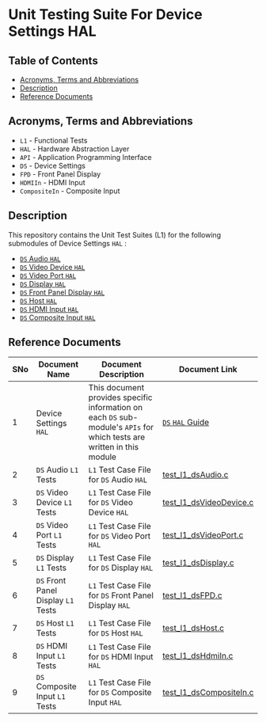 # Unit Testing Suite For Device Settings HAL

## Table of Contents

- [Acronyms, Terms and Abbreviations](#acronyms-terms-and-abbreviations)
- [Description](#description)
- [Reference Documents](#reference-documents)

## Acronyms, Terms and Abbreviations

- `L1`  - Functional Tests
- `HAL` - Hardware Abstraction Layer
- `API` - Application Programming Interface
- `DS`  - Device Settings
- `FPD` - Front Panel Display
- `HDMIIn` - HDMI Input
- `CompositeIn` - Composite Input

## Description

This repository contains the Unit Test Suites (L1) for the following submodules of Device Settings  `HAL` :

- [`DS` Audio `HAL`]( https://github.com/rdkcentral/rdk-halif-device_settings/blob/main/include/dsAudio.h )
- [`DS` Video Device `HAL`]( https://github.com/rdkcentral/rdk-halif-device_settings/blob/main/include/dsVideoDevice.h )
- [`DS` Video Port `HAL`]( https://github.com/rdkcentral/rdk-halif-device_settings/blob/main/include/dsVideoPort.h )
- [`DS` Display `HAL`]( https://github.com/rdkcentral/rdk-halif-device_settings/blob/main/include/dsDisplay.h )
- [`DS` Front Panel Display `HAL`]( https://github.com/rdkcentral/rdk-halif-device_settings/blob/main/include/dsFPD.h )
- [`DS` Host `HAL`]( https://github.com/rdkcentral/rdk-halif-device_settings/blob/main/include/dsHost.h )
- [`DS` HDMI Input `HAL`]( https://github.com/rdkcentral/rdk-halif-device_settings/blob/main/include/dsHdmiIn.h )
- [`DS` Composite Input `HAL`]( https://github.com/rdkcentral/rdk-halif-device_settings/blob/main/include/dsCompositeIn.h )

## Reference Documents

<!-- Need to update links to rdkcentral and point to branch main-->
|SNo|Document Name|Document Description|Document Link|
|---|-------------|--------------------|-------------|
|1|Device Settings `HAL`|This document provides specific information on each `DS` sub-module's `APIs` for which tests are written in this module|[`DS` `HAL` Guide]( https://github.com/rdkcentral/rdk-halif-device_settings/blob/main/docs/pages/README.md "Device Settings `HAL` Guide" )|
|2|`DS` Audio `L1` Tests |`L1` Test Case File for `DS` Audio `HAL` |[test_l1_dsAudio.c]( https://github.com/comcast-sky/rdk-components-haltest-devicesettings/blob/main/src/test_l1_dsAudio.c "test_l1_dsAudio.c" )|
|3|`DS` Video Device `L1` Tests |`L1` Test Case File for `DS` Video Device `HAL` |[test_l1_dsVideoDevice.c]( https://github.com/comcast-sky/rdk-components-haltest-devicesettings/blob/main/src/test_l1_dsVideoDevice.c "test_l1_dsVideoDevice.c" )|
|4|`DS` Video Port `L1` Tests |`L1` Test Case File for `DS` Video Port `HAL` |[test_l1_dsVideoPort.c]( https://github.com/comcast-sky/rdk-components-haltest-devicesettings/blob/main/src/test_l1_dsVideoPort.c "test_l1_dsVideoPort.c" )|
|5|`DS` Display `L1` Tests |`L1` Test Case File for `DS` Display `HAL` |[test_l1_dsDisplay.c]( https://github.com/comcast-sky/rdk-components-haltest-devicesettings/blob/main/src/test_l1_dsDisplay.c "test_l1_dsDisplay.c" )|
|6|`DS` Front Panel Display `L1` Tests |`L1` Test Case File for `DS` Front Panel Display `HAL` |[test_l1_dsFPD.c]( https://github.com/comcast-sky/rdk-components-haltest-devicesettings/blob/main/src/test_l1_dsFPD.c "test_l1_dsFPD.c" )|
|7|`DS` Host `L1` Tests |`L1` Test Case File for `DS` Host `HAL` |[test_l1_dsHost.c]( https://github.com/comcast-sky/rdk-components-haltest-devicesettings/blob/main/src/test_l1_dsHost.c "test_l1_dsHost.c" )|
|8|`DS` HDMI Input `L1` Tests |`L1` Test Case File for `DS` HDMI Input `HAL` |[test_l1_dsHdmiIn.c]( https://github.com/comcast-sky/rdk-components-haltest-devicesettings/blob/main/src/test_l1_dsHdmiIn.c "test_l1_dsHdmiIn.c" )|
|9|`DS` Composite Input `L1` Tests |`L1` Test Case File for `DS` Composite Input `HAL` |[test_l1_dsCompositeIn.c]( https://github.com/comcast-sky/rdk-components-haltest-devicesettings/blob/main/src/test_l1_dsCompositeIn.c "test_l1_dsCompositeIn.c" )|
